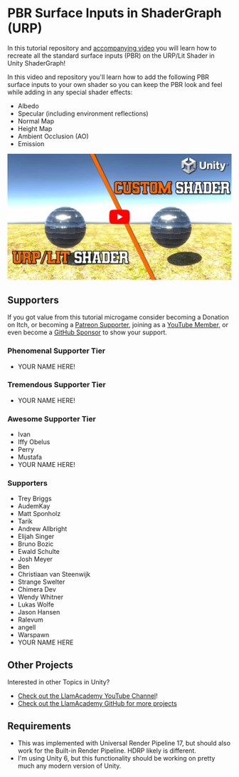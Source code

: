﻿# PBR Surface Inputs in ShaderGraph (URP)

In this tutorial repository and [accompanying video](https://youtu.be/ObpmdNTgVps) you will learn how to recreate all the standard surface inputs (PBR) on the URP/Lit Shader in Unity ShaderGraph! 

In this video and repository you'll learn how to add the following PBR surface inputs to your own shader so you can keep the PBR look and feel while adding in any special shader effects:

* Albedo
* Specular (including environment reflections)
* Normal Map
* Height Map
* Ambient Occlusion (AO)
* Emission

[![Youtube Tutorial](./Video%20Screenshot.jpg)](https://youtu.be/ObpmdNTgVps)

## Supporters
If you got value from this tutorial microgame consider becoming a Donation on Itch, or becoming a [Patreon Supporter](https://patreon.com/llamacademy), joining as a [YouTube Member](https://www.youtube.com/channel/UCnWm6pMD38R1E2vCAByGb6w/join), or even become a [GitHub Sponsor](https://github.com/sponsors/llamacademy) to show your support.

### Phenomenal Supporter Tier
* YOUR NAME HERE!

### Tremendous Supporter Tier
* YOUR NAME HERE!

### Awesome Supporter Tier
* Ivan
* Iffy Obelus
* Perry
* Mustafa
* YOUR NAME HERE!

### Supporters
* Trey Briggs
* AudemKay
* Matt Sponholz
* Tarik
* Andrew Allbright
* Elijah Singer
* Bruno Bozic
* Ewald Schulte
* Josh Meyer
* Ben
* Christiaan van Steenwijk
* Strange Swelter
* Chimera Dev
* Wendy Whitner
* Lukas Wolfe
* Jason Hansen
* Ralevum
* angell
* Warspawn
* YOUR NAME HERE

## Other Projects
Interested in other Topics in Unity? 

* [Check out the LlamAcademy YouTube Channel](https://youtube.com/c/LlamAcademy)!
* [Check out the LlamAcademy GitHub for more projects](https://github.com/llamacademy)

## Requirements
* This was implemented with Universal Render Pipeline 17, but should also work for the Built-in Render Pipeline. HDRP likely is different.
* I'm using Unity 6, but this functionality should be working on pretty much any modern version of Unity.
